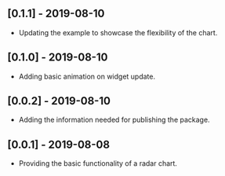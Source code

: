 ## [0.1.1] - 2019-08-10

* Updating the example to showcase the flexibility of the chart.

## [0.1.0] - 2019-08-10

* Adding basic animation on widget update.

## [0.0.2] - 2019-08-10

* Adding the information needed for publishing the package.

## [0.0.1] - 2019-08-08

* Providing the basic functionality of a radar chart.
